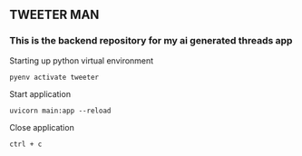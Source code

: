 ## TWEETER MAN
### This is the backend repository for my ai generated threads app

Starting up python virtual environment

`pyenv activate tweeter`

Start application

`uvicorn main:app --reload`

Close application

`ctrl + c`